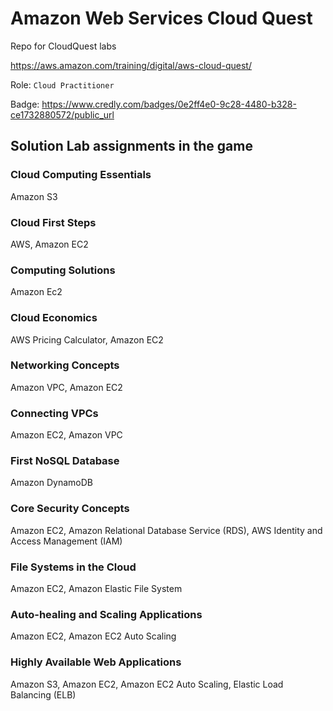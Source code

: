 # Amazon Web Services Cloud Quest
Repo for CloudQuest labs

https://aws.amazon.com/training/digital/aws-cloud-quest/

Role: `Cloud Practitioner`

Badge: https://www.credly.com/badges/0e2ff4e0-9c28-4480-b328-ce1732880572/public_url

## Solution Lab assignments in the game
### Cloud Computing Essentials
Amazon S3

### Cloud First Steps
AWS, Amazon EC2

### Computing Solutions
Amazon Ec2

### Cloud Economics
AWS Pricing Calculator, Amazon EC2

### Networking Concepts
Amazon VPC, Amazon EC2

### Connecting VPCs
Amazon EC2, Amazon VPC

### First NoSQL Database
Amazon DynamoDB

### Core Security Concepts
Amazon EC2, Amazon Relational Database Service (RDS), AWS Identity and Access Management (IAM)

### File Systems in the Cloud
Amazon EC2, Amazon Elastic File System

### Auto-healing and Scaling Applications
Amazon EC2, Amazon EC2 Auto Scaling

### Highly Available Web Applications
Amazon S3, Amazon EC2, Amazon EC2 Auto Scaling, Elastic Load Balancing (ELB)
